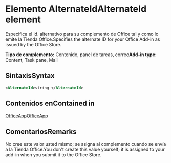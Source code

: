 # <a name="alternateid-element"></a><span data-ttu-id="c5517-101">Elemento AlternateId</span><span class="sxs-lookup"><span data-stu-id="c5517-101">AlternateId element</span></span>

<span data-ttu-id="c5517-102">Especifica el id. alternativo para su complemento de Office tal y como lo emite la Tienda Office.</span><span class="sxs-lookup"><span data-stu-id="c5517-102">Specifies the alternate ID for your Office Add-in as issued by the Office Store.</span></span>

<span data-ttu-id="c5517-103">**Tipo de complemento:** Contenido, panel de tareas, correo</span><span class="sxs-lookup"><span data-stu-id="c5517-103">**Add-in type:** Content, Task pane, Mail</span></span>

## <a name="syntax"></a><span data-ttu-id="c5517-104">Sintaxis</span><span class="sxs-lookup"><span data-stu-id="c5517-104">Syntax</span></span>

```XML
<AlternateId>string </AlternateId>
```

## <a name="contained-in"></a><span data-ttu-id="c5517-105">Contenidos en</span><span class="sxs-lookup"><span data-stu-id="c5517-105">Contained in</span></span>

[<span data-ttu-id="c5517-106">OfficeApp</span><span class="sxs-lookup"><span data-stu-id="c5517-106">OfficeApp</span></span>](officeapp.md)

## <a name="remarks"></a><span data-ttu-id="c5517-107">Comentarios</span><span class="sxs-lookup"><span data-stu-id="c5517-107">Remarks</span></span>

<span data-ttu-id="c5517-108">No cree este valor usted mismo; se asigna al complemento cuando se envía a la Tienda Office.</span><span class="sxs-lookup"><span data-stu-id="c5517-108">You don't create this value yourself; it is assigned to your add-in when you submit it to the Office Store.</span></span>

